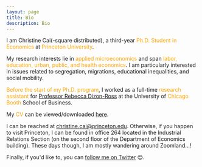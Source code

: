 ```yaml
---
layout: page
title: Bio
description: Bio
---
```


I am Christine Cai(-square distributed), a third-year <font color="orange">Ph.D. Student in Economics</font> at <font color="orange">Princeton University</font>.
	
My research interests lie in <font color="orange">applied microeconomics</font> and span <font color="orange">labor, education, urban, public, and health economics</font>. I am particularly interested in issues related to segregation, migrations, educational inequalities, and social mobility.
	
<font color="orange">Before the start of my Ph.D. program</font>, I worked as a full-time <font color="orange">research assistant</font> for <a href="http://faculty.chicagobooth.edu/rebecca.dizon-ross/">Professor Rebecca Dizon-Ross</a> at the University of <font color="orange">Chicago Booth</font> School of Business.
	
My <font color="orange">CV</font> can be viewed/downloaded <a href="/assets/pdf/Christine_Cai_CV.pdf">here</a>.
	
I can be reached at <font color="orange">christine.cai@princeton.edu</font>. Otherwise, if you happen to visit Princeton, I can be found in office 264 located in the Industrial Relations Section (on the second floor of the Department of Economics building). These days though, I am mostly wandering around Zoomland...!
	
Finally, if you'd like to, you can <a href="https://twitter.com/Christine_Cai27">follow me on Twitter</a> 😊.
